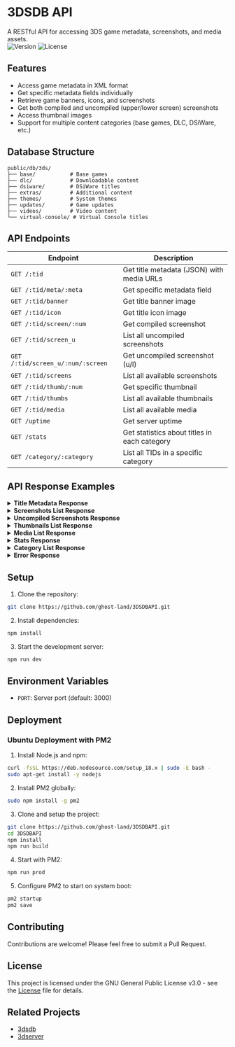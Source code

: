 # 3DSDB API

A RESTful API for accessing 3DS game metadata, screenshots, and media assets.   
![Version](https://img.shields.io/badge/version-1.0.2-brightgreen.svg)
![License](https://img.shields.io/badge/license-GPL--3.0-blue.svg)

## Features

- Access game metadata in XML format
- Get specific metadata fields individually
- Retrieve game banners, icons, and screenshots
- Get both compiled and uncompiled (upper/lower screen) screenshots
- Access thumbnail images
- Support for multiple content categories (base games, DLC, DSiWare, etc.)

## Database Structure

```
public/db/3ds/
├── base/           # Base games
├── dlc/            # Downloadable content
├── dsiware/        # DSiWare titles
├── extras/         # Additional content
├── themes/         # System themes
├── updates/        # Game updates
├── videos/         # Video content
└── virtual-console/ # Virtual Console titles
```

## API Endpoints

| Endpoint | Description |
|----------|-------------|
| `GET /:tid` | Get title metadata (JSON) with media URLs |
| `GET /:tid/meta/:meta` | Get specific metadata field |
| `GET /:tid/banner` | Get title banner image |
| `GET /:tid/icon` | Get title icon image |
| `GET /:tid/screen/:num` | Get compiled screenshot |
| `GET /:tid/screen_u` | List all uncompiled screenshots |
| `GET /:tid/screen_u/:num/:screen` | Get uncompiled screenshot (u/l) |
| `GET /:tid/screens` | List all available screenshots |
| `GET /:tid/thumb/:num` | Get specific thumbnail |
| `GET /:tid/thumbs` | List all available thumbnails |
| `GET /:tid/media` | List all available media |
| `GET /uptime` | Get server uptime |
| `GET /stats` | Get statistics about titles in each category |
| `GET /category/:category` | List all TIDs in a specific category |

## API Response Examples

<details>
<summary><strong>Title Metadata Response</strong></summary>

```json
{
  "tid": "0004000000163200",
  "name": "Fullblox™",
  "formal_name": "Fullblox™",
  "description": "Free to Start; Free to Discover!...",
  "release_date_on_eshop": "2015-05-14",
  "product_code": "CTR-N-KAAP",
  "platform_name": "Nintendo 3DS (Download)",
  "region": "Europe",
  "genres": ["Puzzle"],
  "features": [
    "Displays 3D Visuals",
    "Supports StreetPass",
    "Supports SpotPass",
    "Nintendo Network"
  ],
  "languages": [
    "English",
    "Spanish",
    "French",
    "German",
    "Italian"
  ],
  "rating_system": {
    "name": "PEGI",
    "age": "3"
  },
  "media": {
    "banner": "http://api.example.com/0004000000163200/banner",
    "icon": "http://api.example.com/0004000000163200/icon",
    "screenshots": {
      "compiled": [
        "http://api.example.com/0004000000163200/screen/1",
        "http://api.example.com/0004000000163200/screen/2"
      ],
      "uncompiled": {
        "upper": [
          "http://api.example.com/0004000000163200/screen_u/1/u",
          "http://api.example.com/0004000000163200/screen_u/2/u"
        ],
        "lower": [
          "http://api.example.com/0004000000163200/screen_u/1/l",
          "http://api.example.com/0004000000163200/screen_u/2/l"
        ]
      }
    },
    "thumbnails": [
      "http://api.example.com/0004000000163200/thumb/1",
      "http://api.example.com/0004000000163200/thumb/2"
    ]
  }
}
```
</details>

<details>
<summary><strong>Screenshots List Response</strong></summary>

```json
{
  "count": 2,
  "screenshots": [
    "http://api.example.com/0004000000163200/screen/1",
    "http://api.example.com/0004000000163200/screen/2"
  ]
}
```
</details>

<details>
<summary><strong>Uncompiled Screenshots Response</strong></summary>

```json
{
  "count": {
    "upper": 2,
    "lower": 2,
    "total": 4
  },
  "screenshots": {
    "upper": [
      {
        "number": 1,
        "url": "http://api.example.com/0004000000163200/screen_u/1/u"
      },
      {
        "number": 2,
        "url": "http://api.example.com/0004000000163200/screen_u/2/u"
      }
    ],
    "lower": [
      {
        "number": 1,
        "url": "http://api.example.com/0004000000163200/screen_u/1/l"
      },
      {
        "number": 2,
        "url": "http://api.example.com/0004000000163200/screen_u/2/l"
      }
    ]
  }
}
```
</details>

<details>
<summary><strong>Thumbnails List Response</strong></summary>

```json
{
  "count": 2,
  "thumbnails": [
    "http://api.example.com/0004000000163200/thumb/1",
    "http://api.example.com/0004000000163200/thumb/2"
  ]
}
```
</details>

<details>
<summary><strong>Media List Response</strong></summary>

```json
{
  "banner": "http://api.example.com/0004000000163200/banner",
  "icon": "http://api.example.com/0004000000163200/icon",
  "screenshots": {
    "compiled": [
      "http://api.example.com/0004000000163200/screen/1",
      "http://api.example.com/0004000000163200/screen/2"
    ],
    "uncompiled": {
      "upper": [
        "http://api.example.com/0004000000163200/screen_u/1/u",
        "http://api.example.com/0004000000163200/screen_u/2/u"
      ],
      "lower": [
        "http://api.example.com/0004000000163200/screen_u/1/l",
        "http://api.example.com/0004000000163200/screen_u/2/l"
      ]
    },
    "thumbnails": [
      "http://api.example.com/0004000000163200/thumb/1",
      "http://api.example.com/0004000000163200/thumb/2"
    ]
  }
}
```
</details>

<details>
<summary><strong>Stats Response</strong></summary>

```json
{
  "total": 1500,
  "categories": {
    "base": 800,
    "dlc": 200,
    "dsiware": 150,
    "extras": 100,
    "themes": 100,
    "updates": 50,
    "videos": 50,
    "virtual-console": 50
  }
}
```
</details>

<details>
<summary><strong>Category List Response</strong></summary>

```json
{
  "category": "base",
  "count": 800,
  "titles": [
    "0004000000163200",
    "0004000000163201",
    "0004000000163202"
  ]
}
```
</details>

<details>
<summary><strong>Error Response</strong></summary>

```json
{
  "error": {
    "code": "RESOURCE_NOT_FOUND",
    "status": 404,
    "message": "The requested resource was not found"
  },
  "details": {
    "tid": "0004000000163200",
    "requestedPath": "/0004000000163200/mediaaa",
    "suggestedPath": "Did you mean: /0004000000163200/media?",
    "possibleIssues": [
      "The TID might not exist in the database",
      "The requested resource might not be available for this title",
      "The file might have been moved or deleted",
      "The category might be invalid or empty"
    ]
  }
}
```
</details>

## Setup

1. Clone the repository:
```bash
git clone https://github.com/ghost-land/3DSDBAPI.git
```

2. Install dependencies:
```bash
npm install
```

3. Start the development server:
```bash
npm run dev
```

## Environment Variables

- `PORT`: Server port (default: 3000)

## Deployment

### Ubuntu Deployment with PM2

1. Install Node.js and npm:
```bash
curl -fsSL https://deb.nodesource.com/setup_18.x | sudo -E bash -
sudo apt-get install -y nodejs
```

2. Install PM2 globally:
```bash
sudo npm install -g pm2
```

3. Clone and setup the project:
```bash
git clone https://github.com/ghost-land/3DSDBAPI.git
cd 3DSDBAPI
npm install
npm run build
```

4. Start with PM2:
```bash
npm run prod
```

5. Configure PM2 to start on system boot:
```bash
pm2 startup
pm2 save
```

## Contributing

Contributions are welcome! Please feel free to submit a Pull Request.

## License

This project is licensed under the GNU General Public License v3.0 - see the [License](./LICENSE) file for details.

## Related Projects

- [3dsdb](https://github.com/ghost-land/3dsdb)
- [3dserver](https://github.com/ghost-land/3dserver)
